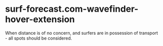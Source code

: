 # surf-forecast.com-wavefinder-hover-extension
When distance is of no concern, and surfers are in possession of transport - all spots should be considered.
